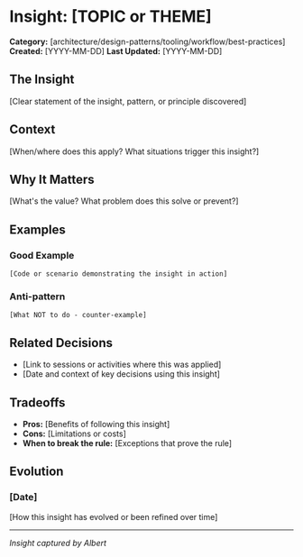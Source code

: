 # Insight: [TOPIC or THEME]

**Category:** [architecture/design-patterns/tooling/workflow/best-practices]
**Created:** [YYYY-MM-DD]
**Last Updated:** [YYYY-MM-DD]

## The Insight
[Clear statement of the insight, pattern, or principle discovered]

## Context
[When/where does this apply? What situations trigger this insight?]

## Why It Matters
[What's the value? What problem does this solve or prevent?]

## Examples
### Good Example
```
[Code or scenario demonstrating the insight in action]
```

### Anti-pattern
```
[What NOT to do - counter-example]
```

## Related Decisions
- [Link to sessions or activities where this was applied]
- [Date and context of key decisions using this insight]

## Tradeoffs
- **Pros:** [Benefits of following this insight]
- **Cons:** [Limitations or costs]
- **When to break the rule:** [Exceptions that prove the rule]

## Evolution
### [Date]
[How this insight has evolved or been refined over time]

---
*Insight captured by Albert*
